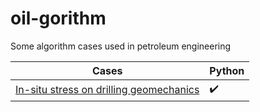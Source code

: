 # oil-gorithm

Some algorithm cases used in petroleum engineering

| Cases                                       | Python             |
| ------------------------------------------- | ------------------ |
| [In-situ stress on drilling geomechanics](https://github.com/oilshit/oil-gorithm/tree/master/insitu-stress) | :heavy_check_mark: |